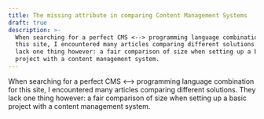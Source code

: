 ```yaml
---
title: The missing attribute in comparing Content Management Systems
draft: true
description: >-
  When searching for a perfect CMS <--> programming language combination for
  this site, I encountered many articles comparing different solutions. They
  lack one thing however: a fair comparison of size when setting up a basic
  project with a content management system.
---
```

When searching for a perfect CMS <--> programming language combination for this site, I encountered many articles comparing different solutions. They lack one thing however: a fair comparison of size when setting up a basic project with a content management system. 